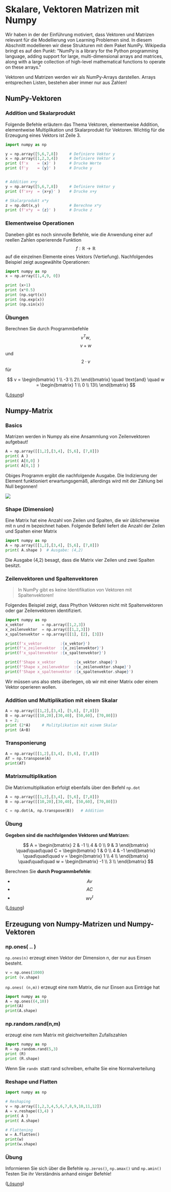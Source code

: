 # Skalare, Vektoren Matrizen mit Numpy

Wir haben in der der Einführung motiviert, dass Vektoren und Matrizen relevant für die Modellierung von Learning Problemen sind. In diesem Abschnitt modellieren wir diese Strukturen mit dem Paket NumPy. Wikipedia bringt es auf den Punkt: "NumPy is a library for the Python programming language, adding support for large, multi-dimensional arrays and matrices, along with a large collection of high-level mathematical functions to operate on these arrays."

Vektoren und Matrizen werden wir als NumPy-Arrays darstellen. Arrays entsprechen Listen, bestehen aber immer nur aus Zahlen!

## NumPy-Vektoren

### Addition und Skalarprodukt

Folgende Befehle erläutern das Thema Vektoren, elementweise Addition, elementweise Multiplikation und Skalarprodukt für Vektoren. Wichtig für die Erzeugung eines Vektors ist Zeile 3.

```python
import numpy as np

y = np.array([5,6,7,8])     # Definiere Vektor y
x = np.array([1,2,3,4])     # Definiere Vektor x
print (f'x    = {x}' )      # Drucke Werte
print (f'y    = {y}' )      # Drucke y


# Addition x+y
y = np.array([5,6,7,8])     # Definiere Vektor y
print (f'x+y  = {x+y}' )    # Drucke x+y

# Skalarprodukt x*y
z = np.dot(x,y)             # Berechne x*y
print (f'x*y  = {z}' )      # Drucke z
```

### Elementweise Operationen

Daneben gibt es noch sinnvolle Befehle, wie die Anwendung einer auf reellen Zahlen operierende Funktion $$f :\mathbb{R} \rightarrow \mathbb{R}$$ auf die einzelnen Elemente eines Vektors (Vertiefung). Nachfolgendes Beispiel zeigt ausgewählte Operationen:

```python
import numpy as np
x = np.array([1,4,9, 0])

print (x+1)
print (x*0.5)
print (np.sqrt(x))
print (np.exp(x))
print (np.sin(x))
```

### Übungen

Berechnen Sie durch Programmbefehle$$v^Tw,$$ $$v+w$$ und $$2 \cdot v$$ für

$$
v = \begin{bmatrix} 1 \\ -3 \\ 2\\ \end{bmatrix} \quad \text{and} \quad w = \begin{bmatrix} 1 \\ 0 \\ 13\\ \end{bmatrix}
$$

([Lösung](https://the-technology-lab.gitbook.io/bw-610-dsml/analytics-und-datascience/loesungen-und-vertiefungen#uebung-zu-vektoren))

## Numpy-Matrix

### Basics

Matrizen werden in Numpy als eine Ansammlung von Zeilenvektoren aufgebaut!

```python
A = np.array([[1,2],[3,4], [5,6], [7,8]])
print( A )
print( A[0,0] )
print( A[0,1] )
```

Obiges Programm ergibt die nachfolgende Ausgabe. Die Indizierung der Element funktioniert erwartungsgemäß, allerdings wird mit der Zählung bei Null begonnen!

![](<../../.gitbook/assets/image (5) (1) (1) (1).png>)

### Shape (Dimension)

Eine Matrix hat eine Anzahl von Zeilen und Spalten, die wir üblicherweise mit n und m bezeichnet haben. Folgende Befehl liefert die Anzahl der Zeilen und Spalten einer Matrix

```python
import numpy as np
A = np.array([[1,2],[3,4], [5,6], [7,8]])
print( A.shape )  # Ausgabe: (4,2)
```

Die Ausgabe (4,2) besagt, dass die Matrix vier Zeilen und zwei Spalten besitzt.

### Zeilenvektoren und Spaltenvektoren

> In NumPy gibt es keine Identifikation von Vektoren mit Spaltenvektoren!

Folgendes Beispiel zeigt, dass Phython Vektoren nicht mit Spaltenvektoren oder gar Zeilenvektoren identifiziert.

```python
import numpy as np
x_vektor        = np.array([1,2,3])   
x_zeilenvektor  = np.array([[1,2,3]]) 
x_spaltenvektor = np.array([[1], [2], [3]])

print(f'x_vektor        :{x_vektor}')
print(f'x_zeilenvektor  :{x_zeilenvektor}')
print(f'x_spaltenvektor :{x_spaltenvektor}')

print(f'Shape x_vektor        :{x_vektor.shape}')
print(f'Shape x_zeilenvektor  :{x_zeilenvektor.shape}')
print(f'Shape x_spaltenvektor :{x_spaltenvektor.shape}')
```

Wir müssen uns also stets überlegen, ob wir mit einer Matrix oder einem Vektor operieren wollen.

### Addition und Multiplikation mit einem Skalar

```python
A = np.array([[1,2],[3,4], [5,6], [7,8]])
B = np.array([[10,20],[30,40], [50,60], [70,80]])
s = 2;
print (2*A)     # Mulitplikation mit einem Skalar
print (A+B)
```

### Transponierung

```python
A = np.array([[1,2],[3,4], [5,6], [7,8]])
AT = np.transpose(A)
print(AT)
```

### Matrixmultiplikation

Die Matrixmultiplikation erfolgt ebenfalls über den Befehl `np.dot`

```python
A = np.array([[1,2],[3,4], [5,6], [7,8]])
B = np.array([[10,20],[30,40], [50,60], [70,80]])

C = np.dot(A, np.transpose(B))   # Addition
```

### Übung

**Gegeben sind die nachfolgenden Vektoren und Matrizen:**

$$
A = \begin{bmatrix} 2 & -1 \\ 4 & 0 \\ 9 & 3 \end{bmatrix} \quad\quad\quad C = \begin{bmatrix} 1 & 0 \\ 4 & -1 \end{bmatrix} \quad\quad\quad v = \begin{bmatrix} 1 \\ 4 \\ \end{bmatrix} \quad\quad\quad w = \begin{bmatrix} -1 \\ 3 \\ \end{bmatrix}
$$

Berechnen Sie **durch Programmbefehle**:

* $$Av$$
* $$AC$$
* $$wv^t$$

([Lösung](https://the-technology-lab.gitbook.io/bw-610-dsml/analytics-und-datascience/loesungen-und-vertiefungen#uebung-zu-matrix))

## Erzeugung von Numpy-Matrizen und Numpy-Vektoren

### np.ones( .. )

`np.ones(n)` erzeugt einen Vektor der Dimension n, der nur aus Einsen besteht.

```python
v = np.ones(1000)
print (v.shape)
```

`np.ones( (n,m))` erzeugt eine nxm Matrix, die nur Einsen aus Einträge hat

```python
import numpy as np
A = np.ones((4,10))
print(A)
print(A.shape)
```

### np.random.rand(n,m)

erzeugt eine nxm Matrix mit gleichverteilten Zufallszahlen

```python
import numpy as np
R = np.random.rand(5,3)
print (R)
print (R.shape)
```

Wenn Sie `randn `statt rand schreiben, erhalte Sie eine Normalverteilung

### Reshape und Flatten

```python
import numpy as np

# Reshaping
v = np.array([1,2,3,4,5,6,7,8,9,10,11,12])
A = v.reshape((3,4) )
print( A )
print( A.shape)

# Flattening
w = A.flatten()
print(w)
print(w.shape)
```

### Übung

Informieren Sie sich über die Befehle `np.zeros()`, `np.amax()` und `np.amin() `Testen Sie ihr Verständnis anhand einiger Befehle!

([Lösung](https://the-technology-lab.gitbook.io/bw-610-dsml/analytics-und-datascience/loesungen-und-vertiefungen#funktionen-np-zeros-np-amax-np-amin))
